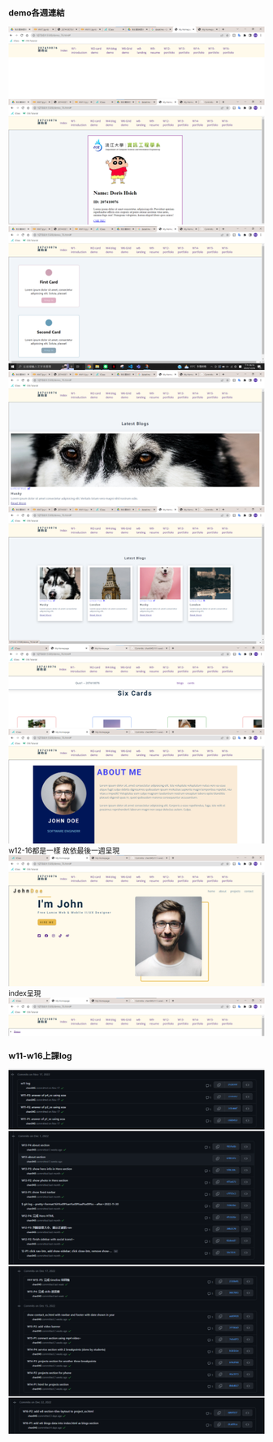 ### demo各週連結 
![](./demp_p1.png)
![](./w1.png)
![](./w2.png)
![](./w4.png)
![](./w6.png)
![](./w8.png)
![](./w9.png)
w12-16都是一樣 故依最後一週呈現
![](./w12%2016.png)
index呈現
![](./index.png)
### w11-w16上課log
![](./w11log.png)
![](./w12%2013.png)
![](./w14%2015.png)
![](./w16.png)